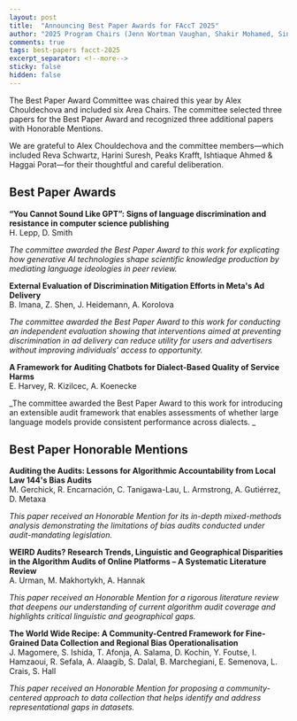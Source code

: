 ```yaml
---
layout: post
title:  "Announcing Best Paper Awards for FAccT 2025"
author: "2025 Program Chairs (Jenn Wortman Vaughan, Shakir Mohamed, Sina Fazelpour, and Talia B. Gillis)"
comments: true
tags: best-papers facct-2025
excerpt_separator: <!--more-->
sticky: false
hidden: false
---
```


The Best Paper Award Committee was chaired this year by Alex Chouldechova and included six Area Chairs. The committee selected three papers for the Best Paper Award and recognized three additional papers with Honorable Mentions.

<!--more-->

We are grateful to Alex Chouldechova and the committee members—which included Reva Schwartz, Harini Suresh, Peaks Krafft, Ishtiaque Ahmed & Haggai Porat—for their thoughtful and careful deliberation.

## Best Paper Awards

**“You Cannot Sound Like GPT”: Signs of language discrimination and resistance in computer science publishing**  
H. Lepp, D. Smith

_The committee awarded the Best Paper Award to this work for explicating how generative AI technologies shape scientific knowledge production by mediating language ideologies in peer review._

**External Evaluation of Discrimination Mitigation Efforts in Meta's Ad Delivery**   
B. Imana, Z. Shen, J. Heidemann, A. Korolova

_The committee awarded the Best Paper Award to this work for conducting an independent evaluation showing that interventions aimed at preventing discrimination in ad delivery can reduce utility for users and advertisers without improving individuals’ access to opportunity._

**A Framework for Auditing Chatbots for Dialect-Based Quality of Service Harms**         
E. Harvey, R. Kizilcec, A. Koenecke

_The committee awarded the Best Paper Award to this work for introducing an extensible audit framework that enables assessments of whether large language models provide consistent performance across dialects.
_

## Best Paper Honorable Mentions

**Auditing the Audits: Lessons for Algorithmic Accountability from Local Law 144's Bias Audits**   
M. Gerchick, R. Encarnación, C. Tanigawa-Lau, L. Armstrong, A. Gutiérrez, D. Metaxa

_This paper received an Honorable Mention for its in-depth mixed-methods analysis demonstrating the limitations of bias audits conducted under audit-mandating legislation._

**WEIRD Audits? Research Trends, Linguistic and Geographical Disparities in the Algorithm Audits of Online Platforms – A Systematic Literature Review**   
A. Urman, M. Makhortykh, A. Hannak

_This paper received an Honorable Mention for a rigorous literature review that deepens our understanding of current algorithm audit coverage and highlights critical linguistic and geographical gaps._

**The World Wide Recipe: A Community-Centred Framework for Fine-Grained Data Collection and Regional Bias Operationalisation**   
J. Magomere, S. Ishida, T. Afonja, A. Salama, D. Kochin, Y. Foutse, I. Hamzaoui, R. Sefala, A. Alaagib, S. Dalal, B. Marchegiani, E. Semenova, L. Crais, S. Hall

_This paper received an Honorable Mention for proposing a community-centered approach to data collection that helps identify and address representational gaps in datasets._
